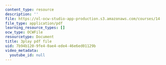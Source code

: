 ```yaml
---
content_type: resource
description: ''
file: https://ol-ocw-studio-app-production.s3.amazonaws.com/courses/14-01sc-principles-of-microeconomics-fall-2011/7b94b1209fe40ae4ede446e6ed01129b_oju-1Ogh1ks.pdf
file_type: application/pdf
learning_resource_types: []
ocw_type: OCWFile
resourcetype: Document
title: 3play pdf file
uid: 7b94b120-9fe4-0ae4-ede4-46e6ed01129b
video_metadata:
  youtube_id: null
---
```

